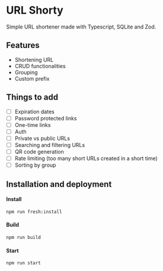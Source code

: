 # URL Shorty
Simple URL shortener made with Typescript, SQLite and Zod.

## Features
- Shortening URL
- CRUD functionalities
- Grouping
- Custom prefix

## Things to add
- [ ] Expiration dates
- [ ] Password protected links
- [ ] One-time links
- [ ] Auth
- [ ] Private vs public URLs
- [ ] Searching and filtering URLs
- [ ] QR code generation
- [ ] Rate limiting (too many short URLs created in a short time)
- [ ] Sorting by group

## Installation and deployment

#### Install
`npm run fresh:install`

#### Build

`npm run build`

#### Start

`npm run start`
